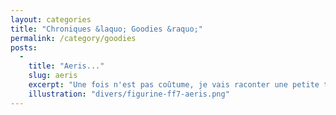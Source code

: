 ```yaml
---
layout: categories
title: "Chroniques &laquo; Goodies &raquo;"
permalink: /category/goodies
posts:
  -
    title: "Aeris..."
    slug: aeris
    excerpt: "Une fois n'est pas coûtume, je vais raconter une petite tranche de ma vie sur ce blog.Ce samedi matin, cherchant à connaître la suite du volume 9 de One Piece qui se termine sur un suspense insoustenable, je me suis rendu chez mon libraire manga préféré (Momie Folie à Grenoble pour ceux qui connaissent). Et là, attirés comme par une illumination"
    illustration: "divers/figurine-ff7-aeris.png"
---
```


